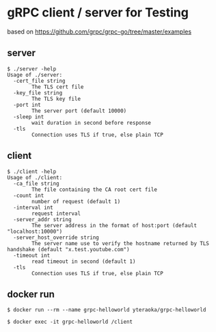 # gRPC client / server for Testing

based on https://github.com/grpc/grpc-go/tree/master/examples

## server

```
$ ./server -help
Usage of ./server:
  -cert_file string
    	The TLS cert file
  -key_file string
    	The TLS key file
  -port int
    	The server port (default 10000)
  -sleep int
    	wait duration in second before response
  -tls
    	Connection uses TLS if true, else plain TCP
```

## client

```
$ ./client -help
Usage of ./client:
  -ca_file string
    	The file containing the CA root cert file
  -count int
    	number of request (default 1)
  -interval int
    	request interval
  -server_addr string
    	The server address in the format of host:port (default "localhost:10000")
  -server_host_override string
    	The server name use to verify the hostname returned by TLS handshake (default "x.test.youtube.com")
  -timeout int
    	read timeout in second (default 1)
  -tls
    	Connection uses TLS if true, else plain TCP
```

## docker run

```
$ docker run --rm --name grpc-helloworld yteraoka/grpc-helloworld
```

```
$ docker exec -it grpc-helloworld /client
```
